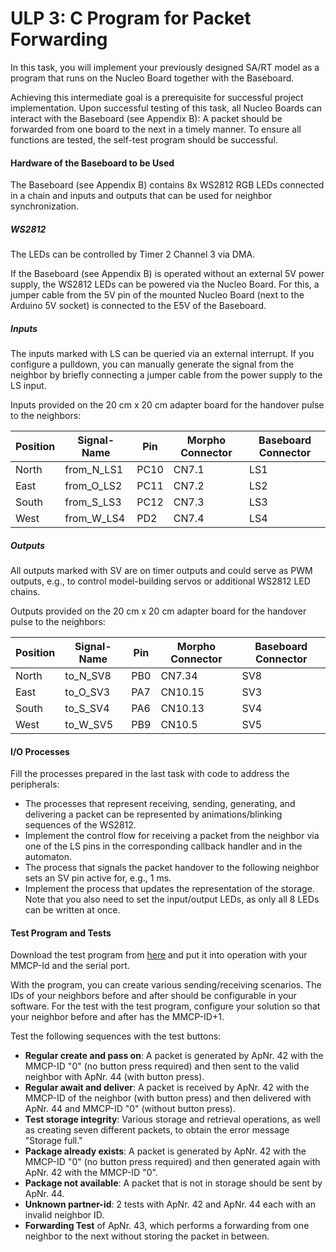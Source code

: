 # ULP 3: C Program for Packet Forwarding

In this task, you will implement your previously designed SA/RT model as a program that runs on the Nucleo Board together with the Baseboard.

Achieving this intermediate goal is a prerequisite for successful project implementation. Upon successful testing of this task, all Nucleo Boards can interact with the Baseboard (see Appendix B): A packet should be forwarded from one board to the next in a timely manner. To ensure all functions are tested, the self-test program should be successful.

#### Hardware of the Baseboard to be Used

The Baseboard (see Appendix B) contains 8x WS2812 RGB LEDs connected in a chain and inputs and outputs that can be used for neighbor synchronization.

##### WS2812

The LEDs can be controlled by Timer 2 Channel 3 via DMA.

If the Baseboard (see Appendix B) is operated without an external 5V power supply, the WS2812 LEDs can be powered via the Nucleo Board. For this, a jumper cable from the 5V pin of the mounted Nucleo Board (next to the Arduino 5V socket) is connected to the E5V of the Baseboard.

##### Inputs

The inputs marked with LS can be queried via an external interrupt. If you configure a pulldown, you can manually generate the signal from the neighbor by briefly connecting a jumper cable from the power supply to the LS input.

Inputs provided on the 20 cm x 20 cm adapter board for the handover pulse to the neighbors:

| Position | Signal-Name   | Pin | Morpho Connector | Baseboard Connector |
|----------|---------------|-----|------------------|----------------------|
| North    | from_N_LS1    | PC10| CN7.1            | LS1                  |
| East     | from_O_LS2    | PC11| CN7.2            | LS2                  |
| South    | from_S_LS3    | PC12| CN7.3            | LS3                  |
| West     | from_W_LS4    | PD2 | CN7.4            | LS4                  |

##### Outputs

All outputs marked with SV are on timer outputs and could serve as PWM outputs, e.g., to control model-building servos or additional WS2812 LED chains.

Outputs provided on the 20 cm x 20 cm adapter board for the handover pulse to the neighbors:

| Position | Signal-Name   | Pin | Morpho Connector | Baseboard Connector |
|----------|---------------|-----|------------------|----------------------|
| North    | to_N_SV8       | PB0 | CN7.34            | SV8                  |
| East     | to_O_SV3       | PA7 | CN10.15           | SV3                  |
| South    | to_S_SV4       | PA6 | CN10.13           | SV4                  |
| West     | to_W_SV5       | PB9 | CN10.5             | SV5                  |

#### I/O Processes

Fill the processes prepared in the last task with code to address the peripherals:

- The processes that represent receiving, sending, generating, and delivering a packet can be represented by animations/blinking sequences of the WS2812.
- Implement the control flow for receiving a packet from the neighbor via one of the LS pins in the corresponding callback handler and in the automaton.
- The process that signals the packet handover to the following neighbor sets an SV pin active for, e.g., 1 ms.
- Implement the process that updates the representation of the storage. Note that you also need to set the input/output LEDs, as only all 8 LEDs can be written at once.

#### Test Program and Tests

Download the test program from [here]() and put it into operation with your MMCP-Id and the serial port.

With the program, you can create various sending/receiving scenarios. The IDs of your neighbors before and after should be configurable in your software. For the test with the test program, configure your solution so that your neighbor before and after has the MMCP-ID+1.

Test the following sequences with the test buttons:

- **Regular create and pass on**: A packet is generated by ApNr. 42 with the MMCP-ID "0" (no button press required) and then sent to the valid neighbor with ApNr. 44 (with button press).
- **Regular await and deliver**: A packet is received by ApNr. 42 with the MMCP-ID of the neighbor (with button press) and then delivered with ApNr. 44 and MMCP-ID "0" (without button press).
- **Test storage integrity**: Various storage and retrieval operations, as well as creating seven different packets, to obtain the error message "Storage full."
- **Package already exists**: A packet is generated by ApNr. 42 with the MMCP-ID "0" (no button press required) and then generated again with ApNr. 42 with the MMCP-ID "0".
- **Package not available**: A packet that is not in storage should be sent by ApNr. 44.
- **Unknown partner-id**: 2 tests with ApNr. 42 and ApNr. 44 each with an invalid neighbor ID.
- **Forwarding Test** of ApNr. 43, which performs a forwarding from one neighbor to the next without storing the packet in between.

